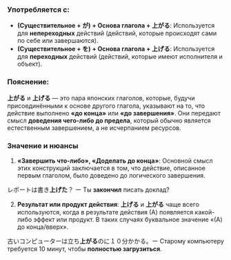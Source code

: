 ### Употребляется с:

- **(Существительное + が) + Основа глагола + 上がる**: Используется для **непереходных** действий (действий, которые происходят сами по себе или завершаются).
- **(Существительное + を) + Основа глагола + 上げる**: Используется для **переходных** действий (действий, которые имеют исполнителя и объект).


### Пояснение:

**上がる** и **上げる** — это пара японских глаголов, которые, будучи присоединёнными к основе другого глагола, указывают на то, что действие выполнено **«до конца»** или **«до завершения»**. Они передают смысл **доведения чего-либо до предела**, который обычно является естественным завершением, а не исчерпанием ресурсов.


### Значение и нюансы

1. **«Завершить что-либо», «Доделать до конца»**: Основной смысл этих конструкций заключается в том, что действие, описанное первым глаголом, было доведено до логического завершения.

レポートは書き**上げた**？ ー Ты **закончил** писать доклад?

2. **Результат или продукт действия**: **上げる** и **上がる** чаще всего используются, когда в результате действия (А) появляется какой-либо эффект или продукт. В таких случаях буквальное значение «(А) до конца/вверх».

古いコンピューターは立ち**上がる**のに１０分かかる。ー Старому компьютеру требуется 10 минут, чтобы **полностью загрузиться**.